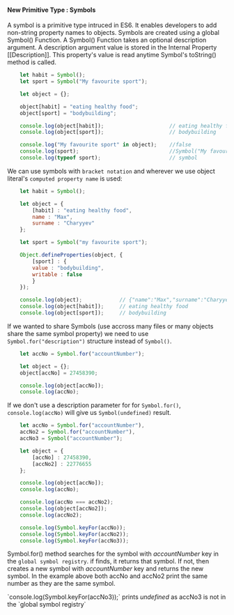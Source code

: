 <h4>New Primitive Type : Symbols</h4>

A symbol is a primitive type intruced in ES6. It enables developers to add non-string property names to objects. Symbols are created using a global Symbol() Function. A Symbol() Function takes an optional description argument. A description argument value is stored in the Internal Property [[Description]]. This property's value is read anytime Symbol's toString() method is called.

```javascript
	let habit = Symbol();
	let sport = Symbol("My favourite sport");

	let object = {};

	object[habit] = "eating healthy food";
	object[sport] = "bodybuilding";

	console.log(object[habit]);						// eating healthy food"
	console.log(object[sport]);						// bodybuilding

	console.log("My favourite sport" in object);	//false
	console.log(sport);								//Symbol("My favourite sport")
	console.log(typeof sport);						// symbol
```

We can use symbols with `bracket notation` and wherever we use object literal's `computed property name` is used:

```javascript
	let habit = Symbol();

	let object = {
  		[habit] : "eating healthy food",
  		name : "Max",
  		surname : "Charyyev"
	};

	let sport = Symbol("my favourite sport");

	Object.defineProperties(object, {
  		[sport] : {
    	value : "bodybuilding",
    	writable : false
  		}
	});

	console.log(object);			// {"name":"Max","surname":"Charyyev"}
	console.log(object[habit]);		// eating healthy food
	console.log(object[sport]);		// bodybuilding
```

If we wanted to share Symbols (use accross many files or many objects share the same symbol property) we need to use `Symbol.for("description")` structure instead of `Symbol()`.
```javascript
	let accNo = Symbol.for("accountNumber");

	let object = {};
	object[accNo] = 27458390;

	console.log(object[accNo]);
	console.log(accNo);
```

If we don't use a description parameter for for `Symbol.for()`, `console.log(accNo)` will give us `Symbol(undefined)` result.

```javascript
	let accNo = Symbol.for("accountNumber"),
    accNo2 = Symbol.for("accountNumber"),
    accNo3 = Symbol("accountNumber");

	let object = {
  		[accNo] : 27458390,
  		[accNo2] : 22776655
	};

	console.log(object[accNo]);
	console.log(accNo);

	console.log(accNo === accNo2);
	console.log(object[accNo2]);
	console.log(accNo2);

	console.log(Symbol.keyFor(accNo));
	console.log(Symbol.keyFor(accNo2));
	console.log(Symbol.keyFor(accNo3));
```

Symbol.for() method searches for the symbol with <i>accountNumber</i> key in the `global symbol registry`. if finds, it returns that symbol. If not, then creates a new symbol with <i>accountNumber</i> key and returns the new symbol. In the example above both accNo and accNo2 print the same number as they are the same symbol.
<p>`console.log(Symbol.keyFor(accNo3));` prints <i>undefined</i> as accNo3 is not in the `global symbol registry`</p>
